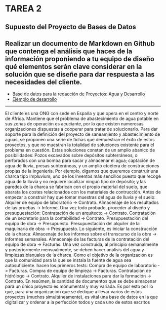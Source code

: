 # TAREA 2

## Supuesto del Proyecto de Bases de Datos

## Realizar un documento de Markdown en Github que contenga el análisis que haces de la información proponiendo a tu equipo de diseño qué elementos serán clave considerar en la solución que se diseñe para dar respuesta a las necesidades del cliente. 

* [Base de datos para la redacción de Proyectos: Agua y Desarrollo](https://wpd.ugr.es/~lids/wordpress/?page_id=434)
* [Ejemplo de desarrollo](https://docs.google.com/document/d/1_qSmKyloDa9pJjucR9KELWOBicrchxR8wOBQ_T2Eu0E/edit)

-----------------------------------------------------------------------------------------------------------------------------------------------------------------------

El cliente es una ONG con sede en España y que opera en el centro y norte de África.
Mantiene que el problema de abastecimiento de agua potable en sus zonas de operación es
acuciante, por lo que existen numerosas organizaciones dispuestas a cooperar para tratar
de solucionarlo.
Para dar soporte para la definición del proyecto de saneamiento y abastecimiento de aguas,
se proponen una serie de fichas que demuestran el éxito de estos proyectos, y que no
muestran la totalidad de soluciones existente para el problema en cuestión.
Estas soluciones constan de un amplio abanico de posibilidades:
Pozos excavados sobre depósitos subterráneos, o perforados con una bomba para sacar y
almacenar el agua; captación de agua de lluvia, presas subteráneas, y un amplio etcétera
de construcciones propias de la ingeniería.
Por ejemplo, digamos que queremos construir una charca tipo Impluvium, uno de los
inventos más sencillos puesto que recoge agua de la lluvia y no requiere localizar ningún
tipo de depósito; y las paredes de la charca se fabrican con el propio material del suelo, que
abarata los costes relacionados con los materiales de contrucción.
Antes de empezar a construir hay que tomar muestras del agua de lluvia y el suelo:
Alquiler de equipo de laboratorio -> Contrato.
Almacenaje de los resultados de las pruebas -> Informe.
Una vez todo probado, proceder al diseño y presupuestación:
Contratación de un arquitecto -> Contrato.
Contratación de un secretario para la contabilidad -> Contrato.
Presupuestación del equipo de obra -> Presupuesto.
Presupuestación del alquiler de la maquinaria de obra -> Presupuesto.
Lo siguiente, es iniciar la construcción de la charca:
Almacenaje de los informes sobre el transcurso de la obra -> Informes semanales.
Almacenaje de las facturas de la contratación del equipo de obra -> Facturas.
Una vez construida, al principio semanalmente y posteriormente mensualmente, se deben
hacer análisis del agua y limpiezas bianuales de la charca. Como el objetivo de la
organización es que la comunidad para la que se instala la fuente de agua sea
autosuficiente.
hacen los primeros tests:
Compra de equipo de laboratorio -> Facturas.
Compra de equipo de limpieza -> Facturas.
Contratación de hidrólogo -> Contrato.
Alquiler de instalaciones para dar la formación -> Contrato.
En resúmen, la cantidad de documentos que se debe almacenar para un único proyecto es
monumental y muy variada. Es por esto por lo que, para una organización que se dedique a
llevar varios de estos proyectos (muchos simultáneamente), es vital una base de datos en la
que digitalizar y ordenar a la perfección todos y cada uno de estos escritos
